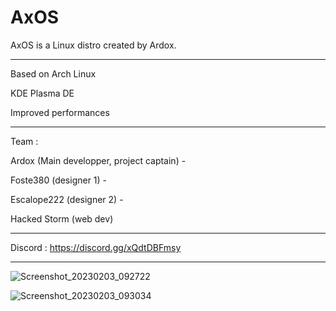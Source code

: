 # AxOS
AxOS is a Linux distro created by Ardox.

-------------------------------------------
Based on Arch Linux

KDE Plasma DE

Improved performances

-------------------------------------------

Team :

  Ardox (Main developper, project captain) - 
  
  Foste380 (designer 1) - 
  
  Escalope222 (designer 2) - 
  
  Hacked Storm (web dev) 
   
 -------------------------------------------
 
 Discord : https://discord.gg/xQdtDBFmsy
 
 -------------------------------------------

![Screenshot_20230203_092722](https://user-images.githubusercontent.com/110931544/216549881-f9bc77ed-3f3d-4fd1-8501-4be3a807acfe.png)

![Screenshot_20230203_093034](https://user-images.githubusercontent.com/110931544/216550618-29fb16a1-dd40-4e39-b972-adb356fb2e7d.png)

